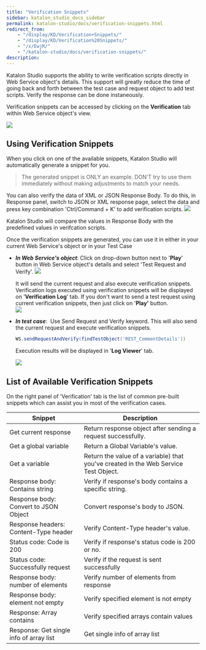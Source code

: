 ```yaml
---
title: "Verification Snippets" 
sidebar: katalon_studio_docs_sidebar
permalink: katalon-studio/docs/verification-snippets.html 
redirect_from:
    - "/display/KD/Verification+Snippets/"
    - "/display/KD/Verification%20Snippets/"
    - "/x/EwjR/"
    - "/katalon-studio/docs/verification-snippets/"
description: 
---
```

Katalon Studio supports the ability to write verification scripts directly in Web Service object's details. This support will greatly reduce the time of going back and forth between the test case and request object to add test scripts. Verify the response can be done instaneously.

Verification snippets can be accessed by clicking on the **Verification** tab within Web Service object's view.

![](https://github.com/katalon-studio/docs-images/raw/master/katalon-studio/docs/copy-of-verification-snippets/Screen-Shot-2018-10-09-at-5.39.33-PM.png)

Using Verification Snippets
---------------------------

When you click on one of the available snippets, Katalon Studio will automatically generate a snippet for you. 

> The generated snippet is ONLY an example. DON'T try to use them immediately without making adjustments to match your needs.

You can also verify the data of XML or JSON Response Body. To do this, in Response panel, switch to JSON or XML response page, select the data and press key combination 'Ctrl/Command + K' to add verification scripts. 
![](https://github.com/katalon-studio/docs-images/raw/master/katalon-studio/docs/verification-snippets/hotkey.png) 

Katalon Studio will compare the values in Response Body with the predefined values in verifcation scripts.

Once the verification snippets are generated, you can use it in either in your current Web Service's object or in your Test Case

*   **_In Web Service's object_**: Click on drop-down button next to '**Play**' button in Web Service object's details and select 'Test Request and Verify'.
    ![](https://github.com/katalon-studio/docs-images/raw/master/katalon-studio/docs/copy-of-verification-snippets/Untitled3.png)  
      
    It will send the current request and also execute verification snippets. Verification logs executed using verification snippets will be displayed on '**Verification Log**' tab. If you don't want to send a test request using current verification snippets, then just click on '**Play'** button.  
    ![](https://github.com/katalon-studio/docs-images/raw/master/katalon-studio/docs/copy-of-verification-snippets/Screenshot_14.png)
*   **_In test case_**:  Use Send Request and Verify keyword. This will also send the current request and execute verification snippets. 
    
    ```groovy
    WS.sendRequestAndVerify(findTestObject('REST_CommentDetails'))
    ```
    
    Execution results will be displayed in '**Log Viewer**' tab.
    
    ![](https://github.com/katalon-studio/docs-images/raw/master/katalon-studio/docs/copy-of-verification-snippets/Untitled2.png)
    

List of Available Verification Snippets
---------------------------------------

On the right panel of 'Verification' tab is the list of common pre-built snippets which can assist you in most of the verification cases. 

| Snippet | Description
| --- | --- |
| Get current response | Return response object after sending a request successfully. |
| Get a global variable | Return a Global Variable's value. |
| Get a variable | Return the value of a variable) that you've created in the Web Service Test Object. |
| Response body: Contains string | Verify if response's body contains a specific string. |
| Response body: Convert to JSON Object | Convert response's body to JSON. |
| Response headers: Content-Type header | Verify Content-Type header's value. |
| Status code: Code is 200 | Verify if response's status code is 200 or no. |
| Status code: Successfully request | Verify if the request is sent successfully |
| Response body: number of elements | Verify number of elements from response |
| Response body: element not empty | Verify specified element is not empty |
| Response: Array contains | Verify specified arrays contain values |
| Response: Get single info of array list | Get single info of array list |
